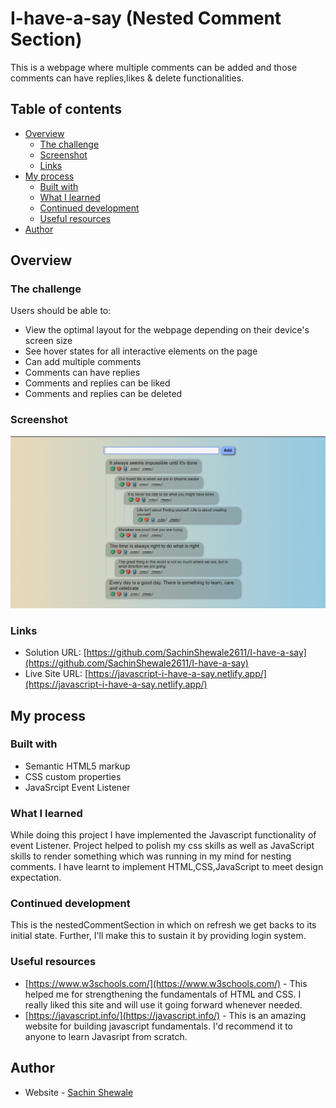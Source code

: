 # I-have-a-say (Nested Comment Section)

This is a webpage where multiple comments can be added and those comments can have replies,likes & delete functionalities.

## Table of contents

- [Overview](#overview)
  - [The challenge](#the-challenge)
  - [Screenshot](#screenshot)
  - [Links](#links)
- [My process](#my-process)
  - [Built with](#built-with)
  - [What I learned](#what-i-learned)
  - [Continued development](#continued-development)
  - [Useful resources](#useful-resources)
- [Author](#author)

## Overview

### The challenge

Users should be able to:

- View the optimal layout for the webpage depending on their device's screen size
- See hover states for all interactive elements on the page
- Can add multiple comments
- Comments can have replies
- Comments and replies can be liked
- Comments and replies can be deleted

### Screenshot

![Screenshot](./images/screenshot.png)

### Links

- Solution URL: [https://github.com/SachinShewale2611/I-have-a-say](https://github.com/SachinShewale2611/I-have-a-say)
- Live Site URL: [https://javascript-i-have-a-say.netlify.app/](https://javascript-i-have-a-say.netlify.app/)

## My process

### Built with

- Semantic HTML5 markup
- CSS custom properties
- JavaSrcipt Event Listener

### What I learned

While doing this project I have implemented the Javascript functionality of event Listener. Project helped to polish my css skills as well as JavaScript skills to render something which was running in my mind for nesting comments. I have learnt to implement HTML,CSS,JavaScript to meet design expectation.

### Continued development

This is the nestedCommentSection in which on refresh we get backs to its initial state. Further, I'll make this to sustain it by providing login system.

### Useful resources

- [https://www.w3schools.com/](https://www.w3schools.com/) - This helped me for strengthening the fundamentals of HTML and CSS. I really liked this site and will use it going forward whenever needed.
- [https://javascript.info/](https://javascript.info/) - This is an amazing website for building javascript fundamentals. I'd recommend it to anyone to learn Javasript from scratch.

## Author

- Website - [Sachin Shewale](https://www.linkedin.com/in/sachin-shewale)

